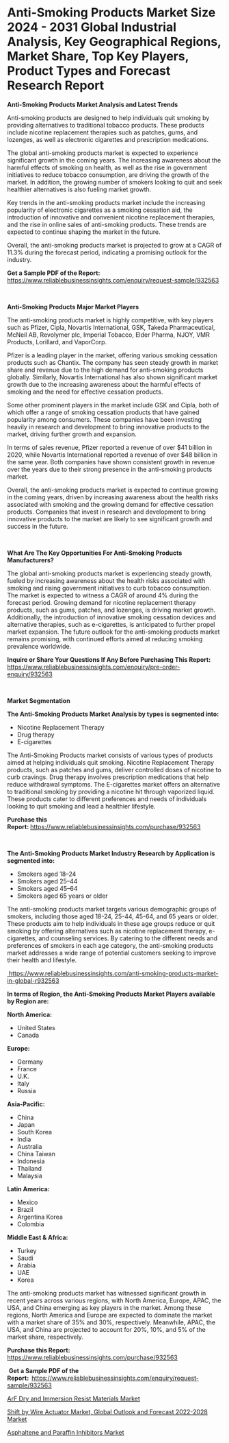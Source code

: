<p><h1>Anti-Smoking Products Market Size 2024 - 2031 Global Industrial Analysis, Key Geographical Regions, Market Share, Top Key Players, Product Types and Forecast Research Report</h1></p><p><strong>Anti-Smoking Products Market Analysis and Latest Trends</strong></p>
<p><p>Anti-smoking products are designed to help individuals quit smoking by providing alternatives to traditional tobacco products. These products include nicotine replacement therapies such as patches, gums, and lozenges, as well as electronic cigarettes and prescription medications.</p><p>The global anti-smoking products market is expected to experience significant growth in the coming years. The increasing awareness about the harmful effects of smoking on health, as well as the rise in government initiatives to reduce tobacco consumption, are driving the growth of the market. In addition, the growing number of smokers looking to quit and seek healthier alternatives is also fueling market growth.</p><p>Key trends in the anti-smoking products market include the increasing popularity of electronic cigarettes as a smoking cessation aid, the introduction of innovative and convenient nicotine replacement therapies, and the rise in online sales of anti-smoking products. These trends are expected to continue shaping the market in the future.</p><p>Overall, the anti-smoking products market is projected to grow at a CAGR of 11.3% during the forecast period, indicating a promising outlook for the industry.</p></p>
<p><strong>Get a Sample PDF of the Report:&nbsp;</strong> <a href="https://www.reliablebusinessinsights.com/enquiry/request-sample/932563">https://www.reliablebusinessinsights.com/enquiry/request-sample/932563</a></p>
<p>&nbsp;</p>
<p><strong>Anti-Smoking Products Major Market Players</strong></p>
<p><p>The anti-smoking products market is highly competitive, with key players such as Pfizer, Cipla, Novartis International, GSK, Takeda Pharmaceutical, McNeil AB, Revolymer plc, Imperial Tobacco, Elder Pharma, NJOY, VMR Products, Lorillard, and VaporCorp. </p><p>Pfizer is a leading player in the market, offering various smoking cessation products such as Chantix. The company has seen steady growth in market share and revenue due to the high demand for anti-smoking products globally. Similarly, Novartis International has also shown significant market growth due to the increasing awareness about the harmful effects of smoking and the need for effective cessation products.</p><p>Some other prominent players in the market include GSK and Cipla, both of which offer a range of smoking cessation products that have gained popularity among consumers. These companies have been investing heavily in research and development to bring innovative products to the market, driving further growth and expansion.</p><p>In terms of sales revenue, Pfizer reported a revenue of over $41 billion in 2020, while Novartis International reported a revenue of over $48 billion in the same year. Both companies have shown consistent growth in revenue over the years due to their strong presence in the anti-smoking products market.</p><p>Overall, the anti-smoking products market is expected to continue growing in the coming years, driven by increasing awareness about the health risks associated with smoking and the growing demand for effective cessation products. Companies that invest in research and development to bring innovative products to the market are likely to see significant growth and success in the future.</p></p>
<p>&nbsp;</p>
<p><strong>What Are The Key Opportunities For Anti-Smoking Products Manufacturers?</strong></p>
<p><p>The global anti-smoking products market is experiencing steady growth, fueled by increasing awareness about the health risks associated with smoking and rising government initiatives to curb tobacco consumption. The market is expected to witness a CAGR of around 4% during the forecast period. Growing demand for nicotine replacement therapy products, such as gums, patches, and lozenges, is driving market growth. Additionally, the introduction of innovative smoking cessation devices and alternative therapies, such as e-cigarettes, is anticipated to further propel market expansion. The future outlook for the anti-smoking products market remains promising, with continued efforts aimed at reducing smoking prevalence worldwide.</p></p>
<p><strong>Inquire or Share Your Questions If Any Before Purchasing This Report:</strong> <a href="https://www.reliablebusinessinsights.com/enquiry/pre-order-enquiry/932563">https://www.reliablebusinessinsights.com/enquiry/pre-order-enquiry/932563</a></p>
<p>&nbsp;</p>
<p><strong>Market Segmentation</strong></p>
<p><strong>The Anti-Smoking Products Market Analysis by types is segmented into:</strong></p>
<p><ul><li>Nicotine Replacement Therapy</li><li>Drug therapy</li><li>E-cigarettes</li></ul></p>
<p><p>The Anti-Smoking Products market consists of various types of products aimed at helping individuals quit smoking. Nicotine Replacement Therapy products, such as patches and gums, deliver controlled doses of nicotine to curb cravings. Drug therapy involves prescription medications that help reduce withdrawal symptoms. The E-cigarettes market offers an alternative to traditional smoking by providing a nicotine hit through vaporized liquid. These products cater to different preferences and needs of individuals looking to quit smoking and lead a healthier lifestyle.</p></p>
<p><strong>Purchase this Report:&nbsp;</strong><a href="https://www.reliablebusinessinsights.com/purchase/932563">https://www.reliablebusinessinsights.com/purchase/932563</a></p>
<p>&nbsp;</p>
<p><strong>The Anti-Smoking Products Market Industry Research by Application is segmented into:</strong></p>
<p><ul><li>Smokers aged 18–24</li><li>Smokers aged 25–44</li><li>Smokers aged 45–64</li><li>Smokers aged 65 years or older</li></ul></p>
<p><p>The anti-smoking products market targets various demographic groups of smokers, including those aged 18-24, 25-44, 45-64, and 65 years or older. These products aim to help individuals in these age groups reduce or quit smoking by offering alternatives such as nicotine replacement therapy, e-cigarettes, and counseling services. By catering to the different needs and preferences of smokers in each age category, the anti-smoking products market addresses a wide range of potential customers seeking to improve their health and lifestyle.</p></p>
<p><a href="https://www.reliablebusinessinsights.com/anti-smoking-products-market-in-global-r932563">&nbsp;https://www.reliablebusinessinsights.com/anti-smoking-products-market-in-global-r932563</a></p>
<p><strong>In terms of Region, the Anti-Smoking Products Market Players available by Region are:</strong></p>
<p>
    <p> <strong> North America: </strong>
        <ul>
            <li>United States</li>
            <li>Canada</li>
        </ul>
        </p> 
    <p> <strong> Europe: </strong>
        <ul>
            <li>Germany</li>
            <li>France</li>
            <li>U.K.</li>
            <li>Italy</li>
            <li>Russia</li>
        </ul>
        </p> 
    <p> <strong> Asia-Pacific: </strong>
        <ul>
            <li>China</li>
            <li>Japan</li>
            <li>South Korea</li>
            <li>India</li>
            <li>Australia</li>
            <li>China Taiwan</li>
            <li>Indonesia</li>
            <li>Thailand</li>
            <li>Malaysia</li>
        </ul>
        </p> 
    <p> <strong> Latin America: </strong>
        <ul>
            <li>Mexico</li>
            <li>Brazil</li>
            <li>Argentina Korea</li>
            <li>Colombia</li>
        </ul>
        </p> 
    <p> <strong> Middle East & Africa: </strong>
        <ul>
            <li>Turkey</li>
            <li>Saudi</li>
            <li>Arabia</li>
            <li>UAE</li>
            <li>Korea</li>
        </ul>
    </p>
    </p>
<p><p>The anti-smoking products market has witnessed significant growth in recent years across various regions, with North America, Europe, APAC, the USA, and China emerging as key players in the market. Among these regions, North America and Europe are expected to dominate the market with a market share of 35% and 30%, respectively. Meanwhile, APAC, the USA, and China are projected to account for 20%, 10%, and 5% of the market share, respectively.</p></p>
<p><strong>Purchase this Report: </strong><a href="https://www.reliablebusinessinsights.com/purchase/932563">https://www.reliablebusinessinsights.com/purchase/932563</a></p>
<p>&nbsp;<strong>Get a Sample PDF of the Report:&nbsp;&nbsp;</strong><a href="https://www.reliablebusinessinsights.com/enquiry/request-sample/932563">https://www.reliablebusinessinsights.com/enquiry/request-sample/932563</a></p>
<p><strong></strong></p>
<p><p><a href="https://github.com/dlwlxxqs71/Market-Research-Report-List-1/blob/main/arf-dry-and-immersion-resist-materials-market.md">ArF Dry and Immersion Resist Materials Market</a></p><p><a href="https://issuu.com/reportprime-2/docs/shift-by-wire-actuator-market-globa_ba9c7b1177a5cf">Shift by Wire Actuator Market, Global Outlook and Forecast 2022-2028 Market</a></p><p><a href="https://github.com/kaiserrayhan25/Market-Research-Report-List-2/blob/main/asphaltene-and-paraffin-inhibitors-market.md">Asphaltene and Paraffin Inhibitors Market</a></p></p>